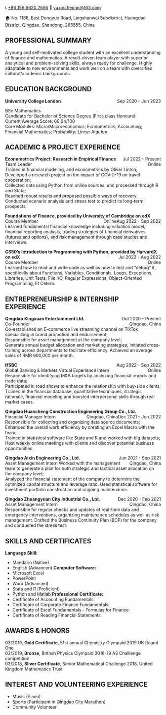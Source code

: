 <p>📞 <a href="tel:+8615666202656">+86 156 6620 2656</a> 📧 <a href="mailto:yuxinchennn@163.com">yuxinchennn@163.com</a></p>
<p>🏠 No. 1188, East Dongyue Road, Lingshanwei Subdistrict, Huangdao District, Qingdao, Shandong, 266555, China</p>

## PROFESSIONAL SUMMARY

A young and self-motivated college student with an excellent understanding of finance and mathematics. A result-driven team player with superior analytical and problem-solving skills, always ready for challenge. Highly adaptable to new environments and work well on a team with diversified cultural/academic backgrounds.


## EDUCATION BACKGROUND

**University College London**  <span style="float:right">Sep 2020 - Jun 2023</span>  
<!-- align dates to the right -->

BSc Mathematics  
Candidate for Bachelor of Science Degree (First-class Honours)  
Current Average Score: 68.64/100  
Core Modules: Micro/Macroeconomics; Econometrics; Accounting; Financial Mathematics; Probability; Linear Algebra.  

## ACADEMIC & PROJECT EXPERIENCE
**Econometrics Project: Research in Empirical Finance**  <span style="float:right">Jul 2022 - Present</span>  
Team Leader  <span style="float:right">Online</span>  
Trained in financial modeling, and econometrics by Oliver Linton;  
Developed a research project on the impact of COVID-19 on travel cooperation;  
Collected data using Python from online sources, and processed through R and Stata;  
Reached robust results and proposed possible ways of recovery. Conducted scenario analysis and stress test to predict its long-term prospects  

**Foundations of Finance, provided by University of Cambridge on edX**  <span style="float:right">Aug 2022 -  Sep 2022</span>
Course Member  <span style="float:right">Online</span>  
Learned  fundamental  financial  knowledge  including  valuation  model,  financial  reporting  analysis,  trading  strategies  of  financial  derivatives (futures and options), and risk management through case studies and interviews.  

**CS50’s Introduction to Programming with Python, provided by HarvardX on edX** <span style="float:right">Jul 2022 -  Aug 2022</span>  
Course Member  <span style="float:right">Online</span>  
Learned how to read and write code as well as how to test and “debug” it, specifically about Functions, Variables, Conditionals, Loops, Exceptions, Libraries, Unit Tests, File I/O, Regular Expressions, Object-Oriented Programming, Et Cetera.  

## ENTREPRENEURSHIP & INTERNSHIP EXPERIENCE
**Qingdao Xingxuan Entertainment Ltd.**  <span style="float:right">Oct 2020 - Present</span>  
Co-Founder  <span style="float:right">Qingdao, China</span>  
Co-established an E-commerce live streaming channel on TikTok specializing in brand promotion and endorsement;  
Responsible for asset management at the company level;  
Generate annual budget allocation and marketing strategies; Initiated cross-training across departments to facilitate efficiency. Achieved an average sales of RMB 600,000 per month.  

**HSBC** <span style="float:right">Aug 2022 - Sep 2022</span>  
Global Banking & Markets Virtual Experience Intern  <span style="float:right">Online</span>  
Responsible for identifying M&A targets by analyzing financial reports and trade data;  
Participated in road shows to enhance the relationship with buy-side clients;  
Trained  in  the  financial  database,  quantitative  techniques,  strategic  rationale,  financial  modeling  and  boosted  interpersonal  skills  through  real  market cases.  

**Qingdao Huancheng Construction Engineering Group Co., Ltd.**  <span style="float:right">Dec 2021 - Jun 2022</span>  
Financial Manager Intern  <span style="float:right">Qingdao, China</span>  
Responsible for collecting and organizing data source documents;  
Enhanced the overall work efficiency by creating an Excel Macro with the team;  
Trained in statistical software like Stata and R and worked with big datasets;  
Host weekly online meetings with clients and discover potential business opportunities.  

**Qingdao Aixin Engineering Co., Ltd.**  <span style="float:right">Jun 2021 - Sep 2021</span>  
Asset Management Intern  <span style="float:right">Qingdao, China</span>
Worked with the management team to generate a plan for both strategic and tactical asset allocation on the company level;  
Analyzed  the  financial  statement  of  the  company  to  determine  the  optimized  capital  structure  and  leverage  ratio.  Used  statistical software for investment portfolio construction and ongoing maintenance.  

**Qingdao Zhuangyuan City Industrial Co., Ltd.**  <span style="float:right">Dec 2020 - Feb 2021</span>  
Asset  Management  Intern  <span style="float:right">Qingdao, China</span>  
Responsible  for  regular  checks  and  updates  of  real-time  data  and  emergency  interventions,  organizing  maintenance  schedules  as  well  as  risk  management. Drafted the Business Continuity Plan (BCP) for the company and conducted the stress test.  

## SKILLS AND CERTIFICATES
**Language Skill:**
- Mandarin (Native)
- English (Advanced)
**Computer Software:**
- Microsoft Excel
- PowerPoint
- Word (Advanced)
- Stata and R (Proficient)
- Python and Matlab
**Professional Certificate:**
- Certificate of Accounting Fundamentals
- Certificate of Corporate Finance Fundamentals
- Certificate of Excel Fundamentals - Formulas for Finance
- Certificate of Reading Financial Statements

## AWARDS & HONORS
03/2019, **Gold Certificate**, 51st annual Chemistry Olympaid 2019 UK Round One  
03/2019, **Bronze**, Brithsh Physics Olympaid 2018-19 AS Challlenge competition  
03/2018, **Sliver Certificate**, Senior Mathematical Challenge 2018, United Kingdom Mathematics Trust  

## INTEREST AND VOLUNTEERING EXPERIENCE
- Music (Piano)
- Sports (Participant in Qingdao City Marathon)
- Community Volunteer